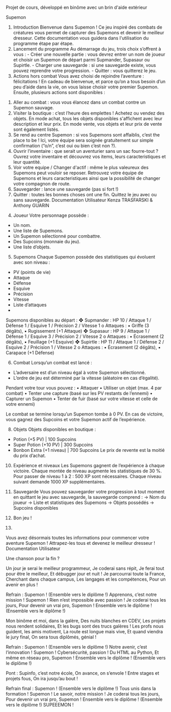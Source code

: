 Projet de cours, développé en binôme avec un brin d'aide extérieur

Supemon
1. Introduction
Bienvenue dans Supemon ! Ce jeu inspiré des combats de créatures vous permet de capturer des Supemons et devenir le meilleur dresseur. Cette documentation vous guidera dans l'utilisation du programme étape par étape.
2. Lancement du programme
Au démarrage du jeu, trois choix s’offrent à vous : - Créer une nouvelle partie : vous devrez entrer un nom de joueur et choisir un Supemon de départ parmi Supmander, Supasaur ou Supirtle. - Charger une sauvegarde : si une sauvegarde existe, vous pouvez reprendre votre progression. - Quitter : vous quitterez le jeu.
3. Actions hors combat
Vous avez choisi de rejoindre l’aventure : félicitations ! En cadeau de bienvenue, et parce qu’on a tous besoin d’un peu d’aide dans la vie, on vous laisse choisir votre premier Supemon.
Ensuite, plusieurs actions sont disponibles :
1) Aller au combat : vous vous élancez dans un combat contre un Supemon sauvage.
2) Visiter la boutique : c’est l’heure des emplettes ! Achetez ou vendez des objets. En mode achat, tous les objets disponibles s'affichent avec leur description et leur prix. En mode vente, vos objets et leur prix de vente sont également listés.
3) Se rend au centre Supemon : si vos Supemons sont affaiblis, c’est the place to be ! Ici, votre équipe sera soignée gratuitement sur simple confirmation (“o/n”, c’est oui ou bien c’est non ?).
4) Ouvrir l’inventaire : que serait un aventurier sans un sac fourre-tout ? Ouvrez votre inventaire et découvrez vos items, leurs caracteristiques et leur quantité.
5) Voir votre equipe / Changer d'actif : même le plus valeureux des Supemons peut vouloir se reposer. Retrouvez votre équipe de Supemons et leurs caracteristiques ainsi que la possibilité de changer votre compagnon de route.
6) Sauvegarder : lance une sauvegarde (pas si fort !)
0) Quitter : toutes les bonnes choses ont une fin. Quittez le jeu avec ou sans sauvegarde.
Documentation Utilisateur
Kenza TRASFARSKI & Anthony GUARIN
4. Joueur
Votre personnage possède :
- Un nom.
- Une liste de Supemons.
- Un Supemon sélectionné pour combattre.
- Des Supcoins (monnaie du jeu).
- Une liste d’objets.
  
5. Supemons
Chaque Supemon possède des statistiques qui évoluent avec son niveau :
- PV (points de vie)
- Attaque
- Défense
- Esquive
- Précision
- Vitesse
- Liste d’attaques
- 
Supemons disponibles au départ :
❖ Supmander : HP 10 / Attaque 1 / Défense 1 / Esquive 1 / Précision 2 / Vitesse 1
  o Attaques :
    ▪ Griffe (3 dégâts),
    ▪ Rugissement (+1 Attaque)
❖ Supasaur : HP 9 / Attaque 1 / Défense 1 / Esquive 3 / Précision 2 / Vitesse 2
  o Attaques :
    ▪ Écrasement (2 dégâts),
    ▪ Feuillage (+1 Esquive)
❖ Supirtle : HP 11 / Attaque 1 / Défense 2 / Esquive 2 / Précision 1 / Vitesse 2
  o Attaques :
    ▪ Écrasement (2 dégâts),
    ▪ Carapace (+1 Défense)

6. Combat
Lorsqu’un combat est lancé :
- L’adversaire est d’un niveau égal à votre Supemon sélectionné.
- L’ordre de jeu est déterminé par la vitesse (aléatoire en cas d’égalité).

Pendant votre tour vous pouvez : 
  • Attaquer 
  • Utiliser un objet (max. 4 par combat)
  • Tenter une capture (basé sur les PV restants de l’ennemi) 
  • Capturer un Supemon 
  • Tenter de fuir (basé sur votre vitesse et celle de votre ennemi)
  
Le combat se termine lorsqu’un Supemon tombe à 0 PV. En cas de victoire, vous gagnez des Supcoins et votre Supemon actif de l’expérience.

8. Objets
Objets disponibles en boutique :
- Potion (+5 PV) | 100 Supcoins
- Super Potion (+10 PV) | 300 Supcoins
- Bonbon Extra (+1 niveau) | 700 Supcoins
Le prix de revente est la moitié du prix d’achat.

10. Expérience et niveaux
Les Supemons gagnent de l’expérience à chaque victoire. Chaque montée de niveau augmente les statistiques de 30 %. Pour passer de niveau 1 à 2 : 500 XP sont nécessaires. Chaque niveau suivant demande 1000 XP supplémentaires.

12. Sauvegarde
Vous pouvez sauvegarder votre progression à tout moment en quittant le jeu avec sauvegarde, la sauvegarde comprend :
→ Nom du joueur
→ Liste et statistiques des Supemons
→ Objets possédés
→ Supcoins disponibles
13. Bon jeu !
14. 
Vous avez désormais toutes les informations pour commencer votre aventure Supemon ! Attrapez-les tous et devenez le meilleur dresseur !
Documentation Utilisateur


Une chanson pour la fin ?

Un jour je serai le meilleur programmeur, 
Je coderai sans répit, 
Je ferai tout pour être le meilleur, 
Et débugger jour et nuit !
Je parcourrai toute la France, 
Cherchant dans chaque campus, 
Les langages et les compétences, 
Pour un avenir en plus !

Refrain : 
Supemon ! 
(Ensemble vers le diplôme !) 
Apprenons, c’est notre mission ! 
Supemon ! 
Rien n’est impossible avec passion !
Je coderai tous les jours, 
Pour devenir un vrai pro, 
Supemon ! 
Ensemble vers le diplôme ! 
(Ensemble vers le diplôme !)

Mon binôme et moi, dans la galère, 
Des nuits blanches en CDEV, 
Les projets nous rendent solidaires, 
Et les bugs sont des trucs galères !
Les profs nous guident, les amis motivent, 
La route est longue mais vive, 
Et quand viendra le jury final, 
On sera tous diplômés, génial !

Refrain : 
Supemon ! (Ensemble vers le diplôme !)
Notre avenir, c’est l’innovation ! 
Supemon ! Cybersécurité, passion !
Du HTML au Python, 
Et même en réseau pro, Supemon ! 
Ensemble vers le diplôme ! (Ensemble vers le diplôme !)

Pont :
Supinfo, c’est notre école, 
On avance, on s’envole !
Entre stages et projets fous, 
On ira jusqu’au bout !

Refrain final : 
Supemon ! (Ensemble vers le diplôme !) 
Tous unis dans la formation ! 
Supemon ! 
Le savoir, notre mission !
Je coderai tous les jours, 
Pour devenir un vrai pro, Supemon ! 
Ensemble vers le diplôme ! (Ensemble vers le diplôme !) 
SUPEEEMON !
